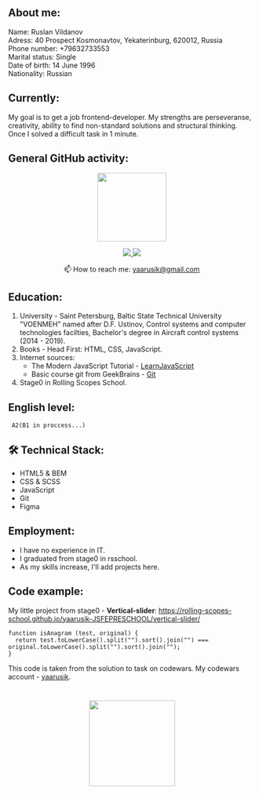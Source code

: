 ## About me:  

Name: Ruslan Vildanov  
Adress: 40 Prospect Kosmonavtov, Yekaterinburg, 620012, Russia  
Phone number: +79632733553  
Marital status: Single  
Date of birth: 14 June 1996  
Nationality: Russian    
## Currently:    
  
My goal is to get a job frontend-developer. My strengths are perseveranse, creativity, ability to find non-standard solutions and structural thinking. Once I solved a difficult task in 1 minute.   
    
## General GitHub activity:       
   
<p align='center'>
   <a href="https://github-readme-stats.vercel.app/api?username=yaarusik&show_icons=true&count_private=true">
       <img height=140 src="https://github-readme-stats.vercel.app/api?username=yaarusik&show_icons=true&count_private=true"/></a>
</p>  
      
<p align='center'>
   <a href="https://www.instagram.com/yaarusik/">
       <img src="https://img.shields.io/badge/Instagram-E4405F?style=for-the-badge&logo=instagram&logoColor=white"/>
   </a>
   <a href="https://t.me/yaarusik">
       <img src="https://img.shields.io/badge/Telegram-2CA5E0?style=for-the-badge&logo=telegram&logoColor=white"/>
   </a>  
</p>   
<p align='center'>
   📫 How to reach me: <a href='mailto:yaarusik@gmail.com'>yaarusik@gmail.com</a>
</p>        
     
## Education:     
      
1. University - Saint Petersburg, Baltic State Technical University "VOENMEH" named after D.F. Ustinov, Control systems and computer technologies facilties, Bachelor's degree in Aircraft control systems (2014 - 2019).     
2. Books - Head First: HTML, CSS, JavaScript.   
3. Internet sources:   
     * The Modern JavaScript Tutorial - [LearnJavaScript](https://learn.javascript.ru/)
     * Basic course git from GeekBrains - [Git](https://gb.ru/courses/1117) 
4. Stage0 in Rolling Scopes School.
## English level:  

     A2(B1 in proccess...)    

## 🛠 Technical Stack:   

 * HTML5 & BEM 
 * CSS & SCSS
 * JavaScript
 * Git
 * Figma   
## Employment:      
* I have no experience in IT.
* I graduated from stage0 in rsschool.   
* As my skills increase, I'll add projects here.      
## Code example:   

My little project from stage0 - __Vertical-slider__:
https://rolling-scopes-school.github.io/yaarusik-JSFEPRESCHOOL/vertical-slider/  

```
function isAnagram (test, original) {
  return test.toLowerCase().split("").sort().join("") === original.toLowerCase().split("").sort().join("");
}
```
This code is taken from the solution to task on codewars. My codewars account - [yaarusik](https://www.codewars.com/users/yaarusik).    

<div align="center" style="margin: 40px 0">
   <a href="https://github.com/yaarusik/github-profile-views-counter">
       <img width="175px" src="https://komarev.com/ghpvc/?username=yaarusik&color=DE002D">
   </a>
</div>
    
